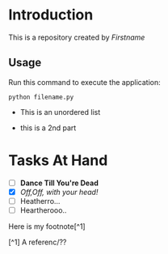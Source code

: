# Introduction


This is a repository created by *Firstname*


## Usage


Run this command to execute the application:


`python filename.py`

 


* This is an unordered list
- this is a 2nd part


# Tasks At Hand
- [ ] **Dance Till You're Dead**
- [x] _Off,Off, with your head!_
- [ ] Heatherro...
- [ ] Heartherooo..

Here is my footnote[^1]

[^1] A referenc/??
